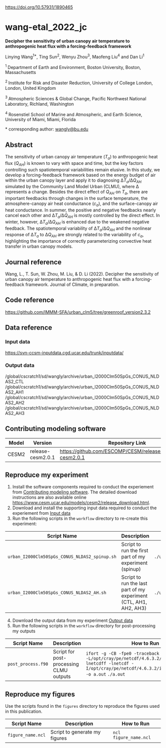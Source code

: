 https://doi.org/10.57931/1890465

# wang-etal_2022_jc

**Decipher the sensitivity of urban canopy air temperature to anthropogenic heat flux with a forcing-feedback framework**

Linying Wang<sup>1\*</sup>, Ting Sun<sup>2</sup>, Wenyu Zhou<sup>3</sup>, Maofeng Liu<sup>4</sup> and Dan Li<sup>1</sup>

<sup>1 </sup> Department of Earth and Environment, Boston University, Boston, Massachusetts

<sup>2 </sup> Institute for Risk and Disaster Reduction, University of College London, London, United Kingdom

<sup>3 </sup> Atmospheric Sciences & Global Change, Pacific Northwest National Laboratory, Richland, Washington

<sup>4 </sup> Rosenstiel School of Marine and Atmospheric, and Earth Science, University of Miami, Miami, Florida

\* corresponding author:  wangly@bu.edu

## Abstract
The sensitivity of urban canopy air temperature (*T<sub>a</sub>*) to anthropogenic heat flux (*Q<sub>AH</sub>*) is known to vary with space and time, but the key factors controlling such spatiotemporal variabilities remain elusive. In this study, we develop a forcing-feedback framework based on the energy budget of air within the urban canopy layer and apply it to diagnosing ∆*T<sub>a</sub>*/∆*Q<sub>AH</sub>* simulated by the Community Land Model Urban (CLMU), where ∆ represents a change. Besides the direct effect of *Q<sub>AH</sub>* on *T<sub>a</sub>*, there are important feedbacks through changes in the surface temperature, the atmosphere-canopy air heat conductance (*c<sub>a</sub>*), and the surface-canopy air heat conductance. In summer, the positive and negative feedbacks nearly cancel each other and ∆*T<sub>a</sub>*/∆*Q<sub>AH</sub>* is mostly controlled by the direct effect. In winter, however, ∆*T<sub>a</sub>*/∆*Q<sub>AH</sub>* is enhanced due to the weakened negative feedback. The spatiotemporal variability of ∆*T<sub>a</sub>*/∆*Q<sub>AH</sub>* and the nonlinear response of ∆*T<sub>a</sub>* to ∆*Q<sub>AH</sub>* are strongly related to the variability of *c<sub>a</sub>*, highlighting the importance of correctly parameterizing convective heat transfer in urban canopy models. 

## Journal reference

Wang, L., T. Sun, W. Zhou, M. Liu, & D. Li (2022). Decipher the sensitivity of urban canopy air temperature to anthropogenic heat flux with a forcing-feedback framework. Journal of Climate, in preparation.

## Code reference

https://github.com/IMMM-SFA/urban_clm5/tree/greenroof_version2.3.2

## Data reference

### Input data

https://svn-ccsm-inputdata.cgd.ucar.edu/trunk/inputdata/

### Output data

/global/cscratch1/sd/wangly/archive/urban_I2000Clm50SpGs_CONUS_NLDAS2_CTL
/global/cscratch1/sd/wangly/archive/urban_I2000Clm50SpGs_CONUS_NLDAS2_AH1
/global/cscratch1/sd/wangly/archive/urban_I2000Clm50SpGs_CONUS_NLDAS2_AH2
/global/cscratch1/sd/wangly/archive/urban_I2000Clm50SpGs_CONUS_NLDAS2_AH3

## Contributing modeling software
| Model | Version | Repository Link | DOI |
|-------|---------|-----------------|-----|
| CESM2 | release-cesm2.0.1 | https://github.com/ESCOMP/CESM/releases/tag/release-cesm2.0.1 | 10.1029/2019MS001916 |

## Reproduce my experiment

1. Install the software components required to conduct the experiement from [Contributing modeling software](#contributing-modeling-software). The detailed download instructions are also available online https://www.cesm.ucar.edu/models/cesm2/release_download.html.
2. Download and install the supporting input data required to conduct the experiement from [Input data](#input-data)
3. Run the following scripts in the `workflow` directory to re-create this experiment:

| Script Name | Description | How to Run |
| --- | --- | --- |
| `urban_I2000Clm50SpGs_CONUS_NLDAS2_spinup.sh` | Script to run the first part of my experiment (spinup) | `./urban_I2000Clm50SpGs_CONUS_NLDAS2_spinup.sh` |
| `urban_I2000Clm50SpGs_CONUS_NLDAS2_AH.sh` | Script to run the last part of my experiment (CTL, AH1, AH2, AH3) | `./urban_I2000Clm50SpGs_CONUS_NLDAS2_AH.sh` |

4. Download the output data from my experiment [Output data](#output-data)
5. Run the following scripts in the `workflow` directory for post-processing my outputs

| Script Name | Description | How to Run |
| --- | --- | --- |
| `post_process.f90` | Script for post-processing CLMU outputs | `ifort -g -CB -fpe0 -traceback post_process.f90 -L/opt/cray/pe/netcdf/4.6.3.2/intel/19.0/lib -lnetcdff -lnetcdf -I/opt/cray/pe/netcdf/4.6.3.2/intel/19.0/include -o a.out`  `./a.out` |

## Reproduce my figures
Use the scripts found in the `figures` directory to reproduce the figures used in this publication.

| Script Name | Description | How to Run |
| --- | --- | --- |
| `figure_name.ncl` | Script to generate my figures | `ncl figure_name.ncl` |

